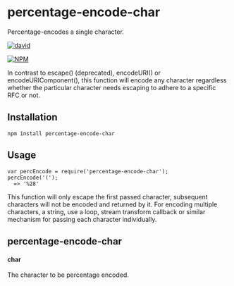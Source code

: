 # percentage-encode-char
Percentage-encodes a single character.

[![david](https://david-dm.org/strarsis/percentage-encode-char.svg)](https://david-dm.org/strarsis/percentage-encode-char)

[![NPM](https://nodei.co/npm/percentage-encode-char.png?downloads=true&downloadRank=true&stars=true)](https://nodei.co/npm/percentage-encode-char/)

In contrast to escape() (deprecated), encodeURI() or encodeURIComponent(), this function will encode any character 
regardless whether the particular character needs escaping to adhere to a specific RFC or not.


Installation
------------
````
npm install percentage-encode-char
````


Usage
-----
````
var percEncode = require('percentage-encode-char');
percEncode('(');
  => '%28'
````
This function will only escape the first passed character, subsequent characters will not be encoded and returned by it.
For encoding multiple characters, a string, use a loop, stream transform callback or similar mechanism for passing each character individually.


percentage-encode-char
----------------------
#### char
The character to be percentage encoded.

